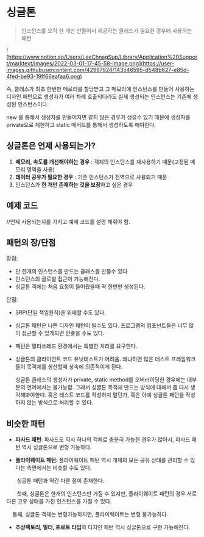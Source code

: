 # 

# 싱글톤

> 인스턴스를 오직 한 개만 만들어서 제공하는 클래스가 필요한 경우에 사용하는 패턴

![https://www.notion.so/Users/LeeChnagSup/Library/Application%20Support/marktext/images/2022-03-01-17-45-58-image.png](https://user-images.githubusercontent.com/42997924/143546595-d548b627-e85d-4fed-be93-19ff66eafaa6.png)

즉, 클래스가 최초 한번만 메로리를 할당받고 그 메모리에 인스턴스를 만들어 사용하는 디자인 패턴으로 생성자가 여러 차례 호출되더라도 실제 생성되는 인스턴스는 기존에 생성된 인스턴스이다.

new 를 통해서 생성자를 만들어지면 같지 않은 경우가 생길수 있기 때문에 생성자를 private으로 제한하고 static 메서드를 통해서 생성하도록 해야한다.

## 싱글톤은 언제 사용되는가?

1. **메모리, 속도를 개선해야하는 경우** : 객체의 인스턴스를 재사용하기 때문(고정된 메모리 영역을 사용)
2. **데이터 공유가 필요한 경우** : 기존 인스턴스가 전역으로 사용되기 때문
3. 인스턴스가 **한 개만 존재하는 것을 보장**하고 싶은 경우

## 예제 코드

//언제 사용되는지를 가지고 예제 코드를 설명 해줘야 함.

## 패턴의 장/단점

장점:

- 단 한개의 인스턴스를 만드는 클래스를 만들수 있다
- 인스턴스의 글로벌 접근이 가능해진다.
- 싱글톤 객체는 처음 요청이 들어왔을때 딱 한번만 생성된다.

단점:

- SRP(단일 책임원칙)을 위배할 수도 있다.

- 싱글톤 패턴은 나쁜 디자인 패턴이 될수도 있다. 프로그램의 컴포넌트들은 너무 많이 접근할 수 있게되면 안좋을 수도 있다.

- 패턴은 멀티쓰레드 환경에서는 특별한 처리를 요구한다.

- 싱글톤의 클라이언트 코드 유닛테스트가 어려움. 왜냐하면 많은 테스트 프레임워크들이 목객체를 생산할때 상속에 의존적이게 된다.
  
  싱글톤 클래스의 생성자가 private, static method를 오버러이딩한 경우에는 대부분의 언어에서는 불가능함. 그래서 싱글톤 목객체 만드는 방식에 대해서 좀 다시 생각해봐야한다. 혹은 테스트 코드를 작성하지 말던가, 혹은 아예 싱글톤 패턴을 작성하지 않는 방식으로 처리할 수 있다.

## 비슷한 패턴

- **파사드 패턴**: 파사드도 역시 하나의 객체로 충분히 가능한 경우가 많아서, 파사드 패턴 역시 싱글톤으로 변형 가능하다. 

- **플라이웨이트 패턴**: 플라이웨이트 패턴 역시 개체의 모든 공유 상태를 관리할 수 있다는 측면에서는 비슷할 수도 있다. 

       싱글톤 패턴과 약간 다른 점이 존재한다.

       첫째, 싱글톤은 한개의 인스턴스만 가질 수 있지만, 플라이웨이트 패턴의 경우 서로 다른 고유 상태를 가진 인스턴스를 가질 수 있다.

    둘째,  싱글톤 객체는 변형가능하지먼, 플라이웨이트는 변형 불가능하다. 

- **추상팩토리, 빌더, 프로토 타입**의 디자인 패턴 역시 싱글톤으로 구현 가능해진다.